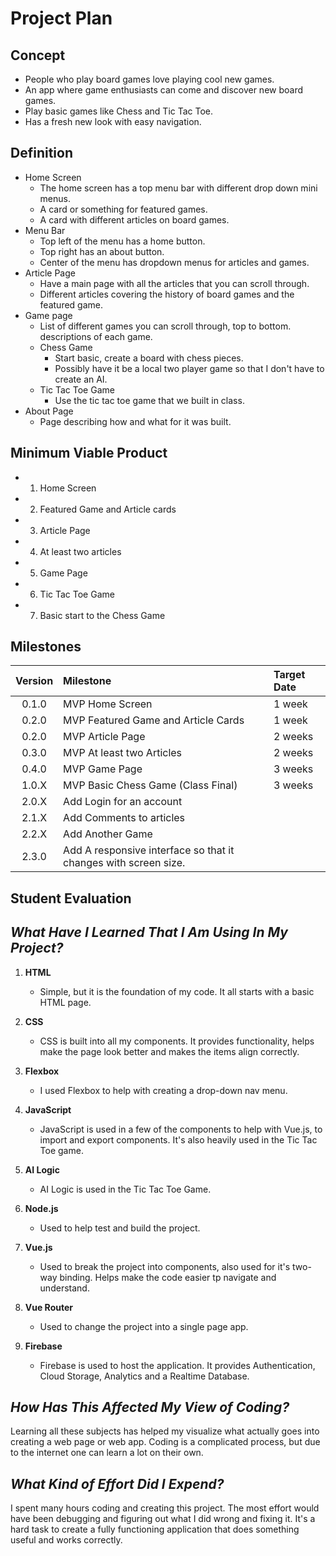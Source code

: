 # Project Plan

## Concept

* People who play board games love playing cool new games.
* An app where game enthusiasts can come and discover new board games.
* Play basic games like Chess and Tic Tac Toe.
* Has a fresh new look with easy navigation.

## Definition

* Home Screen
    * The home screen has a top menu bar with different drop down mini menus. 
    * A card or something for featured games.
    * A card with different articles on board games.
* Menu Bar
    * Top left of the menu has a home button.
    * Top right has an about button.
    * Center of the menu has dropdown menus for articles and games.
* Article Page
    * Have a main page with all the articles that you can scroll through.
    * Different articles covering the history of board games and the featured game.
* Game page 
    * List of different games you can scroll through, top to bottom.
    descriptions of each game.
    * Chess Game
        * Start basic, create a board with chess pieces.
        * Possibly have it be a local two player game so that I don't have to create an AI.
    * Tic Tac Toe Game
        * Use the tic tac toe game that we built in class.
* About Page
    * Page describing how and what for it was built.

## Minimum Viable Product

* 1. Home Screen
* 2. Featured Game and Article cards
* 3. Article Page
* 4. At least two articles
* 5. Game Page
* 6. Tic Tac Toe Game
* 7. Basic start to the Chess Game

## Milestones

| Version | Milestone | Target Date |
|:-------:|:----------|:------------|
| 0.1.0 | MVP Home Screen | 1 week |
| 0.2.0 | MVP Featured Game and Article Cards | 1 week |
| 0.2.0 | MVP Article Page | 2 weeks |
| 0.3.0 | MVP At least two Articles | 2 weeks |
| 0.4.0 | MVP Game Page | 3 weeks |
| 1.0.X | MVP Basic Chess Game (Class Final) | 3 weeks |
| 2.0.X | Add Login for an account | |
| 2.1.X | Add Comments to articles  | |
| 2.2.X | Add Another Game | |
| 2.3.0 | Add A responsive interface so that it changes with screen size. | |


## Student Evaluation

## *What Have I Learned That I Am Using In My Project?*

1. **HTML** 

    * Simple, but it is the foundation of my code. It all starts with a basic HTML page.

2. **CSS**

    * CSS is built into all my components. It provides functionality, helps make the page look better and makes the items align correctly.

3. **Flexbox** 

    * I used Flexbox to help with creating a drop-down nav menu.

4. **JavaScript**

    * JavaScript is used in a few of the components to help with Vue.js, to import and export components. It's also heavily used in the Tic Tac Toe game.

5. **AI Logic** 

    * AI Logic is used in the Tic Tac Toe Game.

6. **Node.js**

    * Used to help test and build the project.

7. **Vue.js**

    * Used to break the project into components, also used for it's two-way binding. Helps make the code easier tp navigate and understand. 

8. **Vue Router**

    * Used to change the project into a single page app.

9. **Firebase**

    * Firebase is used to host the application. It provides Authentication, Cloud Storage, Analytics and a Realtime Database.

## *How Has This Affected My View of Coding?*

Learning all these subjects has helped my visualize what actually goes into creating a web page or web app. Coding is a complicated process, but due to the internet one can learn a lot on their own.

## *What Kind of Effort Did I Expend?*

I spent many hours coding and creating this project. The most effort would have been debugging and figuring out what I did wrong and fixing it. It's a hard task to create a fully functioning application that does something useful and works correctly.
